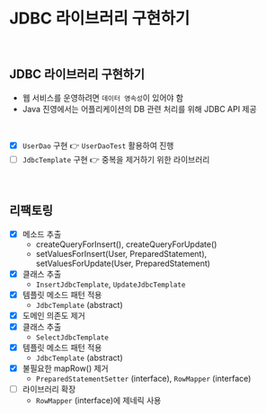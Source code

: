 # JDBC 라이브러리 구현하기

<br/>

## JDBC 라이브러리 구현하기

- 웹 서비스를 운영하려면 `데이터 영속성`이 있어야 함
- Java 진영에서는 어플리케이션의 DB 관련 처리를 위해 JDBC API 제공

<br/>

- [x] `UserDao` 구현 👉 `UserDaoTest` 활용하여 진행
- [ ] `JdbcTemplate` 구현 👉 중복을 제거하기 위한 라이브러리

<br/>

## 리팩토링

- [x] 메소드 추출
  - createQueryForInsert(), createQueryForUpdate()
  - setValuesForInsert(User, PreparedStatement), setValuesForUpdate(User, PreparedStatement)
- [x] 클래스 추출
  - `InsertJdbcTemplate`, `UpdateJdbcTemplate`
- [x] 템플릿 메소드 패턴 적용
  - `JdbcTemplate` (abstract)
- [x] 도메인 의존도 제거
- [x] 클래스 추출
  - `SelectJdbcTemplate`
- [x] 템플릿 메소드 패턴 적용
  - `JdbcTemplate` (abstract)
- [x] 불필요한 mapRow() 제거
  - `PreparedStatementSetter` (interface), `RowMapper` (interface)
- [ ] 라이브러리 확장
  - `RowMapper` (interface)에 제네릭 사용
